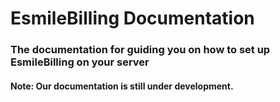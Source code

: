 # EsmileBilling Documentation

### The documentation for guiding you on how to set up EsmileBilling on your server

#### Note: Our documentation is still under development.

